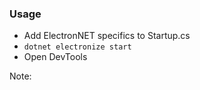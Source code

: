 ### Usage

- Add ElectronNET specifics to Startup.cs
- `dotnet electronize start`
- Open DevTools

Note: